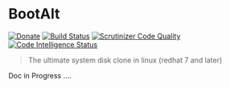 # BootAlt

[![Donate](https://img.shields.io/badge/Donate-PayPal-green.svg)](https://www.paypal.com/cgi-bin/webscr?cmd=_s-xclick&hosted_button_id=XDCFPNTKUC4TU)
[![Build Status](https://travis-ci.org/iriven/BootAlt.svg?branch=master)](https://travis-ci.org/iriven/BootAlt)
[![Scrutinizer Code Quality](https://scrutinizer-ci.com/g/iriven/BootAlt/badges/quality-score.png?b=master)](https://scrutinizer-ci.com/g/iriven/BootAlt/?branch=master)
[![Code Intelligence Status](https://scrutinizer-ci.com/g/iriven/BootAlt/badges/code-intelligence.svg?b=master)](https://scrutinizer-ci.com/code-intelligence)

>The ultimate system disk clone in linux (redhat 7 and later)

Doc in Progress ....
